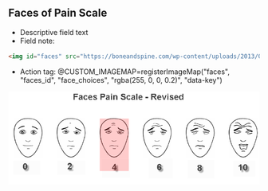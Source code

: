 ## Faces of Pain Scale

- Descriptive field text
- Field note:

```HTML
<img id="faces" src="https://boneandspine.com/wp-content/uploads/2013/08/faces-pain-scale-revised.png" border="0" width="854" height="343" orgWidth="854" orgHeight="343" usemap="#image-maps-2021-03-15-170454" alt="Faces of Pain Scale" /><map id = "faces_id" name="image-maps-2021-03-15-170454" id="ImageMapsCom-image-maps-2021-03-15-170454"><area  alt="0: No pain" title="0" href =" " data-key="0" shape="rect" coords="27,117,123,288" style="outline:none;" target="_self"/><area  alt="2" title="2" href=" " data-key="2" shape="rect" coords="170,116,268,289" style="outline:none;" target="_self"/><area  alt="4" title="4" href=" " data-key="4" shape="rect" coords="315,117,412,293" style="outline:none;" target="_self"/><area  alt="6" title="6" href = " " data-key="6" shape="rect" coords="457,115,554,291" style="outline:none;" target="_self"/><area  alt="8" title="8" href = " " data-key="8" shape="rect" coords="602,115,700,295" style="outline:none;" target="_self"/><area  alt="10" title="10" href = " " data-key="10" shape="rect" coords="740,115,845,295" style="outline:none;" target="_self"/><area shape="rect" coords="852,341,854,343" alt="Image Map" style="outline:none;" title="Image Map" href="http://www.image-maps.com/index.php?aff=mapped_users_0" /></map>
```
- Action tag:
@CUSTOM_IMAGEMAP=registerImageMap("faces", "faces_id", "face_choices", "rgba(255, 0, 0, 0.2)", "data-key")

<img src= "https://github.com/chags1313/Redcap-Custom-Image-Maps/blob/main/FacesOfPain/faceofpain.PNG?raw=true">
